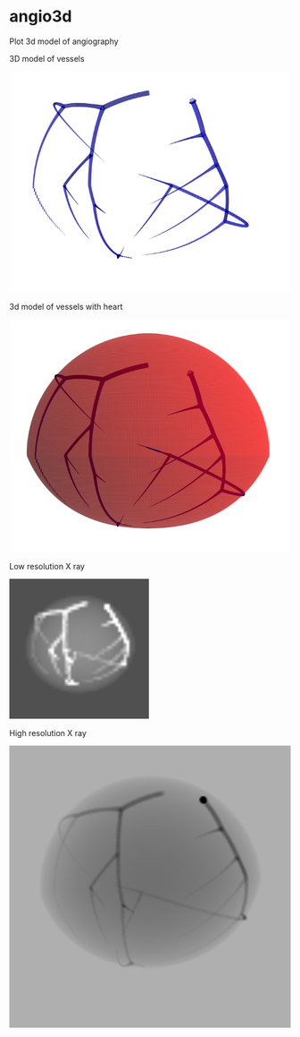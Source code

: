 # angio3d
Plot 3d model of angiography

3D model of vessels

![](images/0_120_00.png)

3d model of vessels with heart

![](images/0_120_000.png)

Low resolution X ray

![](images/000.png)

High resolution X ray

![](images/001.png)